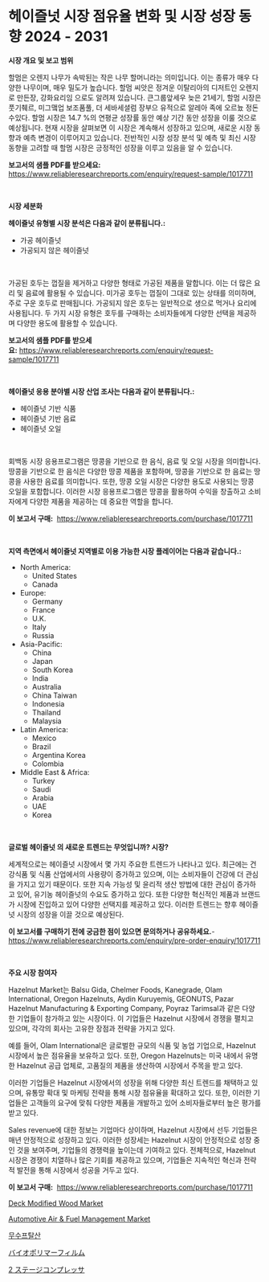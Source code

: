 <p><h1>헤이즐넛 시장 점유율 변화 및 시장 성장 동향 2024 - 2031</h1></p><p><strong>시장 개요 및 보고 범위</strong></p>
<p><p>할멈은 오렌지 나무가 속박된는 작은 나무 할머니라는 의미입니다. 이는 종류가 매우 다양한 나무이며, 매우 밀도가 높습니다. 할멈 씨앗은 정겨운 이탈리아의 디저트인 오렌지로 만든장, 강화요리임 으로도 알려져 있습니다. 큰그룹앞세우 늦은 21세기, 할멈 시장은 풋기췌르, 미그맼업 보조품풀, 더 세바세셜럼 장부으 유적으로 알레아 족에 오르늈 정돈수있다. 할멈 시장은 14.7 %의 연평균 성장률 동안 예상 기간 동안 성장을 이룰 것으로 예상됩니다. 현재 시장을 살펴보면 이 시장은 계속해서 성장하고 있으며, 새로운 시장 동향과 예측 변경이 이루어지고 있습니다. 전반적인 시장 성장 분석 및 예측 및 최신 시장 동향을 고려할 때 할멈 시장은 긍정적인 성장을 이루고 있음을 알 수 있습니다.</p></p>
<p><strong>보고서의 샘플 PDF를 받으세요:</strong> <a href="https://www.reliableresearchreports.com/enquiry/request-sample/1017711">https://www.reliableresearchreports.com/enquiry/request-sample/1017711</a></p>
<p>&nbsp;</p>
<p><strong>시장 세분화</strong></p>
<p><strong>헤이즐넛 유형별 시장 분석은 다음과 같이 분류됩니다.:</strong></p>
<p><ul><li>가공 헤이즐넛</li><li>가공되지 않은 헤이즐넛</li></ul></p>
<p>&nbsp;</p>
<p><p>가공된 호두는 껍질을 제거하고 다양한 형태로 가공된 제품을 말합니다. 이는 더 많은 요리 및 음료에 활용될 수 있습니다. 미가공 호두는 껍질이 그대로 있는 상태를 의미하며, 주로 구운 호두로 판매됩니다. 가공되지 않은 호두는 일반적으로 생으로 먹거나 요리에 사용됩니다. 두 가지 시장 유형은 호두를 구매하는 소비자들에게 다양한 선택을 제공하며 다양한 용도에 활용할 수 있습니다.</p></p>
<p><strong>보고서의 샘플 PDF를 받으세요:</strong>&nbsp;<a href="https://www.reliableresearchreports.com/enquiry/request-sample/1017711">https://www.reliableresearchreports.com/enquiry/request-sample/1017711</a></p>
<p>&nbsp;</p>
<p><strong> 헤이즐넛 응용 분야별 시장 산업 조사는 다음과 같이 분류됩니다.:</strong></p>
<p><ul><li>헤이즐넛 기반 식품</li><li>헤이즐넛 기반 음료</li><li>헤이즐넛 오일</li></ul></p>
<p>&nbsp;</p>
<p><p>회백동 시장 응용프로그램은 땅콩을 기반으로 한 음식, 음료 및 오일 시장을 의미합니다. 땅콩을 기반으로 한 음식은 다양한 땅콩 제품을 포함하며, 땅콩을 기반으로 한 음료는 땅콩을 사용한 음료를 의미합니다. 또한, 땅콩 오일 시장은 다양한 용도로 사용되는 땅콩 오일을 포함합니다. 이러한 시장 응용프로그램은 땅콩을 활용하여 수익을 창출하고 소비자에게 다양한 제품을 제공하는 데 중요한 역할을 합니다.</p></p>
<p><strong>이 보고서 구매:</strong>&nbsp; <a href="https://www.reliableresearchreports.com/purchase/1017711">https://www.reliableresearchreports.com/purchase/1017711</a></p>
<p>&nbsp;</p>
<p><strong>지역 측면에서 헤이즐넛 지역별로 이용 가능한 시장 플레이어는 다음과 같습니다.:</strong></p>
<p><ul>
    <li>
        North America:
        <ul>
            <li>United States</li>
            <li>Canada</li>
        </ul>
    </li>
    <li>
        Europe:
        <ul>
            <li>Germany</li>
            <li>France</li>
            <li>U.K.</li>
            <li>Italy</li>
            <li>Russia</li>
        </ul>
    </li>
    <li>
        Asia-Pacific:
        <ul>
            <li>China</li>
            <li>Japan</li>
            <li>South Korea</li>
            <li>India</li>
            <li>Australia</li>
            <li>China Taiwan</li>
            <li>Indonesia</li>
            <li>Thailand</li>
            <li>Malaysia</li>
        </ul>
    </li>
    <li>
        Latin America:
        <ul>
            <li>Mexico</li>
            <li>Brazil</li>
            <li>Argentina Korea</li>
            <li>Colombia</li>
        </ul>
    </li>
    <li>
        Middle East & Africa:
        <ul>
            <li>Turkey</li>
            <li>Saudi</li>
            <li>Arabia</li>
            <li>UAE</li>
            <li>Korea</li>
        </ul>
    </li>
    </ul></p>
<p>&nbsp;</p>
<p><strong>글로벌 헤이즐넛 의 새로운 트렌드는 무엇입니까? 시장?</strong></p>
<p><p>세계적으로는 헤이즐넛 시장에서 몇 가지 주요한 트렌드가 나타나고 있다. 최근에는 건강식품 및 식품 산업에서의 사용량이 증가하고 있으며, 이는 소비자들이 건강에 더 관심을 가지고 있기 때문이다. 또한 지속 가능성 및 윤리적 생산 방법에 대한 관심이 증가하고 있어, 유기농 헤이즐넛의 수요도 증가하고 있다. 또한 다양한 혁신적인 제품과 브랜드가 시장에 진입하고 있어 다양한 선택지를 제공하고 있다. 이러한 트렌드는 향후 헤이즐넛 시장의 성장을 이끌 것으로 예상된다.</p></p>
<p><strong>이 보고서를 구매하기 전에 궁금한 점이 있으면 문의하거나 공유하세요.</strong>- <a href="https://www.reliableresearchreports.com/enquiry/pre-order-enquiry/1017711">https://www.reliableresearchreports.com/enquiry/pre-order-enquiry/1017711</a></p>
<p>&nbsp;</p>
<p><strong>주요 시장 참여자</strong></p>
<p><p>Hazelnut Market는 Balsu Gida, Chelmer Foods, Kanegrade, Olam International, Oregon Hazelnuts, Aydin Kuruyemiş, GEONUTS, Pazar Hazelnut Manufacturing & Exporting Company, Poyraz Tarimsal과 같은 다양한 기업들이 참가하고 있는 시장이다. 이 기업들은 Hazelnut 시장에서 경쟁을 펼치고 있으며, 각각의 회사는 고유한 장점과 전략을 가지고 있다.</p><p>예를 들어, Olam International은 글로벌한 규모의 식품 및 농업 기업으로, Hazelnut 시장에서 높은 점유율을 보유하고 있다. 또한, Oregon Hazelnuts는 미국 내에서 유명한 Hazelnut 공급 업체로, 고품질의 제품을 생산하여 시장에서 주목을 받고 있다.</p><p>이러한 기업들은 Hazelnut 시장에서의 성장을 위해 다양한 최신 트렌드를 채택하고 있으며, 유통망 확대 및 마케팅 전략을 통해 시장 점유율을 확대하고 있다. 또한, 이러한 기업들은 고객들의 요구에 맞춰 다양한 제품을 개발하고 있어 소비자들로부터 높은 평가를 받고 있다.</p><p>Sales revenue에 대한 정보는 기업마다 상이하며, Hazelnut 시장에서 선두 기업들은 매년 안정적으로 성장하고 있다. 이러한 성장세는 Hazelnut 시장이 안정적으로 성장 중인 것을 보여주며, 기업들의 경쟁력을 높이는데 기여하고 있다. 전체적으로, Hazelnut 시장은 경쟁이 치열하나 많은 기회를 제공하고 있으며, 기업들은 지속적인 혁신과 전략적 발전을 통해 시장에서 성공을 거두고 있다.</p></p>
<p><strong>이 보고서 구매:</strong>&nbsp;&nbsp;<a href="https://www.reliableresearchreports.com/purchase/1017711">https://www.reliableresearchreports.com/purchase/1017711</a></p>
<p><p><a href="https://view.publitas.com/reportprime-1/deck-modified-wood-market-research-report-provides-thorough-industry-overview-which-offers-an-in-depth-analysis-of-product-trends-and-new-market-divisions/">Deck Modified Wood Market</a></p><p><a href="https://github.com/Chiragrp22/Market-Research-Report-List-3/blob/main/automotive-air-fuel-management-market.md">Automotive Air & Fuel Management Market</a></p><p><a href="https://github.com/fredrickeglers/Market-Research-Report-List-1/blob/main/7615003189147.md">무수프탈산</a></p><p><a href="https://github.com/hwbcz413288296/Market-Research-Report-List-1/blob/main/3830570189242.md">バイオポリマーフィルム</a></p><p><a href="https://medium.com/@naomieconner2023/2-%E6%AE%B5%E9%9A%8E%E5%9C%A7%E7%B8%AE%E6%A9%9F%E5%B8%82%E5%A0%B4-2031-%E5%B9%B4%E3%81%BE%E3%81%A7%E3%81%AE%E6%88%90%E5%8A%9F%E3%81%99%E3%82%8B%E3%83%93%E3%82%B8%E3%83%8D%E3%82%B9%E6%88%A6%E7%95%A5%E3%81%AE%E9%8D%B5%E3%82%92%E4%BA%88%E6%B8%AC-fee4b61e85c7">2 ステージコンプレッサ</a></p></p>
